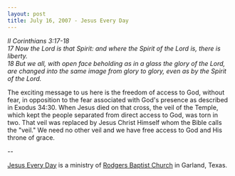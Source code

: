 ```yaml
---
layout: post
title: July 16, 2007 - Jesus Every Day
---
```


_II Corinthians 3:17-18  
17 Now the Lord is that Spirit: and where the Spirit of the Lord is,
there is liberty.  
18 But we all, with open face beholding as in a glass the glory of
the Lord, are changed into the same image from glory to glory, even
as by the Spirit of the Lord._

The exciting message to us here is the freedom of access to God,
without fear, in opposition to the fear associated with God's
presence as described in Exodus 34:30. When Jesus died on that cross,
the veil of the Temple, which kept the people separated from direct
access to God, was torn in two. That veil was replaced by Jesus
Christ Himself whom the Bible calls the "veil." We need no other veil
and we have free access to God and His throne of grace.

 --

<a href=http://jesuseveryday.net>Jesus Every Day</a> is a ministry of <a href=http://rodgersbaptist.net>Rodgers Baptist Church</a> in Garland, Texas.
